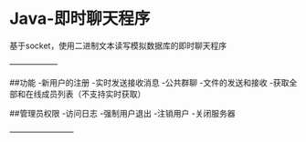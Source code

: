 # Java-即时聊天程序
基于socket，使用二进制文本读写模拟数据库的即时聊天程序

——————

##功能
-新用户的注册
-实时发送接收消息
-公共群聊
-文件的发送和接收
-获取全部和在线成员列表（不支持实时获取）

##管理员权限
-访问日志
-强制用户退出
-注销用户
-关闭服务器

————————

